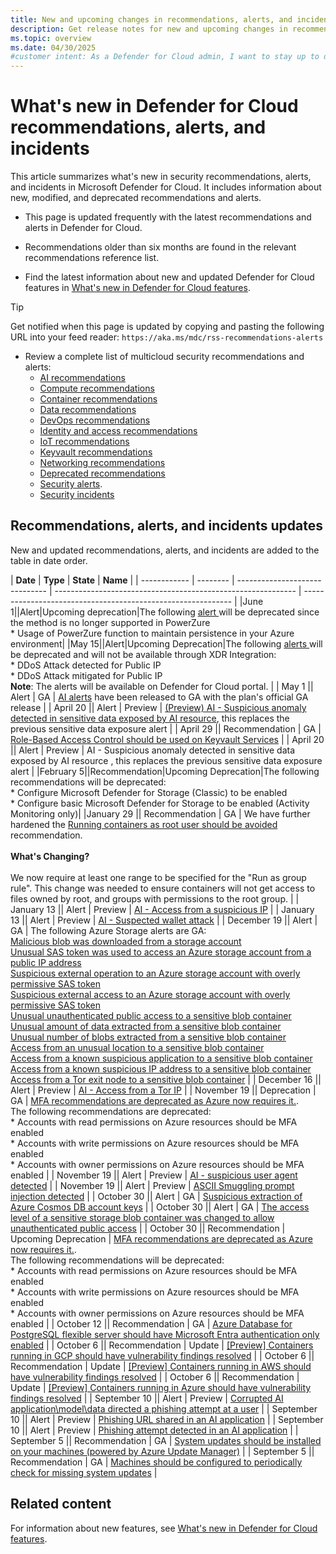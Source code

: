 ```yaml
---
title: New and upcoming changes in recommendations, alerts, and incidents
description: Get release notes for new and upcoming changes in recommendations, alerts, and incidents in Microsoft Defender for Cloud. 
ms.topic: overview
ms.date: 04/30/2025
#customer intent: As a Defender for Cloud admin, I want to stay up to date on the latest new and changed security recommendations and alerts.
---
```


# What's new in Defender for Cloud recommendations, alerts, and incidents

This article summarizes what's new in security recommendations, alerts, and incidents in Microsoft Defender for Cloud. It includes information about new, modified, and deprecated recommendations and alerts.

<!-- Please don't adjust this next line without getting approval from the Defender for Cloud documentation team. It is necessary for proper RSS functionality. -->
- This page is updated frequently with the latest recommendations and alerts in Defender for Cloud.
                                                                               
- Recommendations older than six months are found in the relevant recommendations reference list.        
- Find the latest information about new and updated Defender for Cloud features in [What's new in Defender for Cloud features](release-notes.md).

> [!TIP]
> Get notified when this page is updated by copying and pasting the following URL into your feed reader:
> `https://aka.ms/mdc/rss-recommendations-alerts`

- Review a complete list of multicloud security recommendations and alerts:
  - [AI recommendations](recommendations-reference-ai.md)
  - [Compute recommendations](recommendations-reference-compute.md)
  - [Container recommendations](recommendations-reference-container.md)
  - [Data recommendations](recommendations-reference-data.md)
  - [DevOps recommendations](recommendations-reference-devops.md)
  - [Identity and access recommendations](recommendations-reference-identity-access.md)
  - [IoT recommendations](recommendations-reference-iot.md)
  - [Keyvault recommendations](recommendations-reference-keyvault.md)
  - [Networking recommendations](recommendations-reference-networking.md)
  - [Deprecated recommendations](recommendations-reference-deprecated.md)
  - [Security alerts](alerts-reference.md).
  - [Security incidents](incidents-reference.md)

## Recommendations, alerts, and incidents updates

New and updated recommendations, alerts, and incidents are added to the table in date order.

<!-- 1. Add your new recommendation/alert to the table.-->
<!-- 2. In Date, specify the date you added the item.-->
<!-- 3. In Type specify whether it's a Recommendation, Alert, or Incident.-->
<!-- 4. In State specify whether it's GA, Preview, Update, Deprecation, Upcoming Update, or Upcoming Deprecation, or other as needed.-->
<!-- 5. If you're adding a new recommendation entry to the table, first add the recommendation to the relevant recommendations-reference page. There are multiple pages for recommendations for AI, APIs, App Services, Compute, Container, Data, DevOps, Identity & Access, IoT, networking, and deprecated recommendations.-->
<!-- 6. If you're adding a new alert here, make sure you also add it to the alerts reference page-->
<!-- 7. After adding the alert to the alerts reference page or adding the recommendation to the recommendations page, in Name, add the name of the alert or recommendation, and add a link to the relevant entry that you added in the alerts or recommendations reference page. Note that all details about the alert or recommendation should be on the reference page. This page should only have minimum information.-->

| **Date**     | **Type**                       | **State**                                                    | **Name**                                                     |
| ------------ | -------- | ------------------------------ | ------------------------------------------------------------ | ------------------------------------------------------------ |
|June 1||Alert|Upcoming deprecation|The following [alert ](alerts-resource-manager.md#usage-of-powerzure-function-to-maintain-persistence-in-your-azure-environment) will be deprecated since the method is no longer supported in PowerZure<br/>* Usage of PowerZure function to maintain persistence in your Azure environment|
|May 15||Alert|Upcoming Deprecation|The following [alerts ](/azure/ddos-protection/ddos-view-alerts-defender-for-cloud)will be deprecated and will not be available through XDR Integration: <br/>* DDoS Attack detected for Public IP <br/>* DDoS Attack mitigated for Public IP <br/> **Note**: The alerts will be available on Defender for Cloud portal. |
| May 1 || Alert | GA | [AI alerts](alerts-ai-workloads.md) have been released to GA with the plan's official GA release |
| April 20 || Alert | Preview | [(Preview) AI - Suspicious anomaly detected in sensitive data exposed by AI resource](alerts-ai-workloads.md#preview-suspicious-anomaly-detected-in-sensitive-data-exposed-by-an-ai-resource), this replaces the previous sensitive data exposure alert |
| April 29 || Recommendation | GA | [Role-Based Access Control should be used on Keyvault Services](recommendations-reference-keyvault.md#role-based-access-control-should-be-used-on-keyvault-services) |
| April 20 || Alert                          | Preview                                                      | AI - Suspicious anomaly detected in sensitive data exposed by AI resource , this replaces the previous sensitive data exposure alert |
|February 5||Recommendation|Upcoming Deprecation|The following recommendations will be deprecated:<br/>* Configure Microsoft Defender for Storage (Classic) to be enabled<br/>* Configure basic Microsoft Defender for Storage to be enabled (Activity Monitoring only)|
|January 29 || Recommendation                | GA | We have further hardened the [Running containers as root user should be avoided](recommendations-reference-container.md#running-containers-as-root-user-should-be-avoided) recommendation.<br/><br/>**What's Changing?**<br/><br/>We now require at least one range to be specified for the "Run as group rule". This change was needed to ensure containers will not get access to files owned by root, and groups with permissions to the root group. |
| January 13 || Alert                          | Preview                                                      | [AI - Access from a suspicious IP](alerts-ai-workloads.md#access-from-suspicious-ip) |
| January 13 || Alert                          | Preview                                                      | [AI - Suspected wallet attack](alerts-ai-workloads.md#suspected-wallet-attack---recurring-requests) |
| December 19 || Alert                          | GA                                                      | The following Azure Storage alerts are GA: </br> [Malicious blob was downloaded from a storage account](alerts-azure-storage.md#malicious-blob-was-downloaded-from-a-storage-account) </br> [Unusual SAS token was used to access an Azure storage account from a public IP address](alerts-azure-storage.md#unusual-sas-token-was-used-to-access-an-azure-storage-account-from-a-public-ip-address)</br> [Suspicious external operation to an Azure storage account with overly permissive SAS token](alerts-azure-storage.md#suspicious-external-access-to-an-azure-storage-account-with-overly-permissive-sas-token)</br> [Suspicious external access to an Azure storage account with overly permissive SAS token](alerts-azure-storage.md#suspicious-external-operation-to-an-azure-storage-account-with-overly-permissive-sas-token)</br> [Unusual unauthenticated public access to a sensitive blob container](alerts-azure-storage.md#unusual-unauthenticated-public-access-to-a-sensitive-blob-container)</br> [Unusual amount of data extracted from a sensitive blob container](alerts-azure-storage.md#unusual-amount-of-data-extracted-from-a-sensitive-blob-container)</br> [Unusual number of blobs extracted from a sensitive blob container](alerts-azure-storage.md#unusual-number-of-blobs-extracted-from-a-sensitive-blob-container)</br> [Access from an unusual location to a sensitive blob container](alerts-azure-storage.md#access-from-an-unusual-location-to-a-sensitive-blob-container)</br> [Access from a known suspicious application to a sensitive blob container](alerts-azure-storage.md#access-from-a-known-suspicious-application-to-a-sensitive-blob-container)</br> [Access from a known suspicious IP address to a sensitive blob container](alerts-azure-storage.md#access-from-a-known-suspicious-ip-address-to-a-sensitive-blob-container)</br> [Access from a Tor exit node to a sensitive blob container](alerts-azure-storage.md#access-from-a-tor-exit-node-to-a-sensitive-blob-container) |
| December 16 || Alert                          | Preview                                                      | [AI - Access from a Tor IP](alerts-ai-workloads.md#access-from-a-tor-ip) |
| November 19 || Deprecation | GA | [MFA recommendations are deprecated as Azure now requires it.](https://azure.microsoft.com/blog/announcing-mandatory-multi-factor-authentication-for-azure-sign-in/). <br> The following recommendations are deprecated:</br> \* Accounts with read permissions on Azure resources should be MFA enabled </br> \* Accounts with write permissions on Azure resources should be MFA enabled </br> \* Accounts with owner permissions on Azure resources should be MFA enabled |
| November 19 || Alert                          | Preview                                                      | [AI - suspicious user agent detected](alerts-ai-workloads.md#suspicious-user-agent-detected) |
| November 19 || Alert                          | Preview                                                      | [ASCII Smuggling prompt injection detected](alerts-ai-workloads.md#ascii-smuggling-prompt-injection-detected) |
| October 30   || Alert                          | GA                                                           | [Suspicious extraction of Azure Cosmos DB account keys](alerts-azure-cosmos-db.md#suspicious-extraction-of-azure-cosmos-db-account-keys) |
| October 30   || Alert                          | GA                                                           | [The access level of a sensitive storage blob container was changed to allow unauthenticated public access](alerts-azure-storage.md#the-access-level-of-a-sensitive-storage-blob-container-was-changed-to-allow-unauthenticated-public-access) |
| October 30   || Recommendation                 | Upcoming Deprecation                                         | [MFA recommendations are deprecated as Azure now requires it.](https://azure.microsoft.com/blog/announcing-mandatory-multi-factor-authentication-for-azure-sign-in/). <br> The following recommendations will be deprecated:</br> \* Accounts with read permissions on Azure resources should be MFA enabled </br> \* Accounts with write permissions on Azure resources should be MFA enabled </br> \* Accounts with owner permissions on Azure resources should be MFA enabled |
| October 12   || Recommendation                 | GA                                                           | [Azure Database for PostgreSQL flexible server should have Microsoft Entra authentication only enabled](recommendations-reference-data.md#azure-database-for-postgresql-flexible-server-should-have-microsoft-entra-authentication-only-enabled) |
| October 6    || Recommendation                 | Update                                                       | [[Preview] Containers running in GCP should have vulnerability findings resolved](recommendations-reference-container.md#preview-containers-running-in-gcp-should-have-vulnerability-findings-resolved) |
| October 6    || Recommendation                 | Update                                                       | [[Preview] Containers running in AWS should have vulnerability findings resolved](recommendations-reference-container.md#preview-containers-running-in-aws-should-have-vulnerability-findings-resolved) |
| October 6    || Recommendation                 | Update                                                       | [[Preview] Containers running in Azure should have vulnerability findings resolved](recommendations-reference-container.md#preview-containers-running-in-azure-should-have-vulnerability-findings-resolved) |
| September 10 || Alert                          | Preview                                                      | [Corrupted AI application\model\data directed a phishing attempt at a user](alerts-ai-workloads.md#corrupted-ai-applicationmodeldata-directed-a-phishing-attempt-at-a-user) |
| September 10 || Alert                          | Preview                                                      | [Phishing URL shared in an AI application](alerts-ai-workloads.md#phishing-url-shared-in-an-ai-application) |
| September 10 || Alert                          | Preview                                                      | [Phishing attempt detected in an AI application](alerts-ai-workloads.md#phishing-attempt-detected-in-an-ai-application) |
| September 5  || Recommendation                 | GA                                                           | [System updates should be installed on your machines (powered by Azure Update Manager)](recommendations-reference-compute.md) |
| September 5  || Recommendation                 | GA                                                           | [Machines should be configured to periodically check for missing system updates](recommendations-reference-compute.md) |

## Related content

For information about new features, see [What's new in Defender for Cloud features](release-notes.md).
